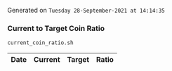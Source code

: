 Generated on `Tuesday 28-September-2021 at 14:14:35`

### Current to Target Coin Ratio
`current_coin_ratio.sh`

Date|Current|Target|Ratio
---|---|---|---
